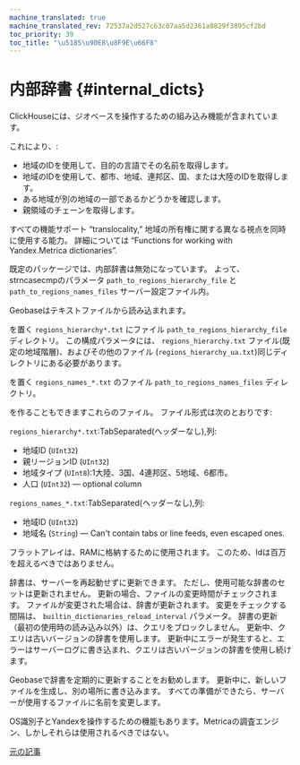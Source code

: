 ```yaml
---
machine_translated: true
machine_translated_rev: 72537a2d527c63c07aa5d2361a8829f3895cf2bd
toc_priority: 39
toc_title: "\u5185\u90E8\u8F9E\u66F8"
---
```


# 内部辞書 {#internal_dicts}

ClickHouseには、ジオベースを操作するための組み込み機能が含まれています。

これにより、:

-   地域のIDを使用して、目的の言語でその名前を取得します。
-   地域のIDを使用して、都市、地域、連邦区、国、または大陸のIDを取得します。
-   ある地域が別の地域の一部であるかどうかを確認します。
-   親領域のチェーンを取得します。

すべての機能サポート “translocality,” 地域の所有権に関する異なる視点を同時に使用する能力。 詳細については “Functions for working with Yandex.Metrica dictionaries”.

既定のパッケージでは、内部辞書は無効になっています。
よって、strncasecmpのパラメータ `path_to_regions_hierarchy_file` と `path_to_regions_names_files` サーバー設定ファイル内。

Geobaseはテキストファイルから読み込まれます。

を置く `regions_hierarchy*.txt` にファイル `path_to_regions_hierarchy_file` ディレクトリ。 この構成パラメータには、 `regions_hierarchy.txt` ファイル(既定の地域階層)、およびその他のファイル (`regions_hierarchy_ua.txt`)同じディレクトリにある必要があります。

を置く `regions_names_*.txt` のファイル `path_to_regions_names_files` ディレクトリ。

を作ることもできますこれらのファイル。 ファイル形式は次のとおりです:

`regions_hierarchy*.txt`:TabSeparated(ヘッダーなし),列:

-   地域ID (`UInt32`)
-   親リージョンID (`UInt32`)
-   地域タイプ (`UInt8`):1大陸、3国、4連邦区、5地域、6都市。
-   人口 (`UInt32`) — optional column

`regions_names_*.txt`:TabSeparated(ヘッダーなし),列:

-   地域ID (`UInt32`)
-   地域名 (`String`) — Can't contain tabs or line feeds, even escaped ones.

フラットアレイは、RAMに格納するために使用されます。 このため、Idは百万を超えるべきではありません。

辞書は、サーバーを再起動せずに更新できます。 ただし、使用可能な辞書のセットは更新されません。
更新の場合、ファイルの変更時間がチェックされます。 ファイルが変更された場合は、辞書が更新されます。
変更をチェックする間隔は、 `builtin_dictionaries_reload_interval` パラメータ。
辞書の更新（最初の使用時の読み込み以外）は、クエリをブロックしません。 更新中、クエリは古いバージョンの辞書を使用します。 更新中にエラーが発生すると、エラーはサーバーログに書き込まれ、クエリは古いバージョンの辞書を使用し続けます。

Geobaseで辞書を定期的に更新することをお勧めします。 更新中に、新しいファイルを生成し、別の場所に書き込みます。 すべての準備ができたら、サーバーが使用するファイルに名前を変更します。

OS識別子とYandexを操作するための機能もあります。Metricaの調査エンジン、しかしそれらは使用されるべきではない。

[元の記事](https://clickhouse.tech/docs/en/query_language/dicts/internal_dicts/) <!--hide-->
